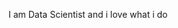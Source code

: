 I am Data Scientist and i love what i do

<!---
fauziyazubairu/fauziyazubairu is a ✨ special ✨ repository because its `README.md` (this file) appears on your GitHub profile.
You can click the Preview link to take a look at your changes.
--->

